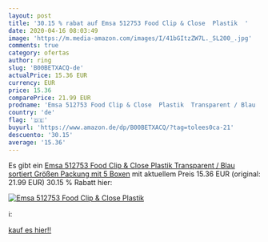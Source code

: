 ```yaml
---
layout: post
title: '30.15 % rabat auf Emsa 512753 Food Clip & Close  Plastik  '
date: 2020-04-16 08:03:49
image: 'https://m.media-amazon.com/images/I/41bGItzZW7L._SL200_.jpg'
comments: true
category: ofertas
author: ring
slug: 'B00BETXACQ-de'
actualPrice: 15.36 EUR
currency: EUR
price: 15.36
comparePrice: 21.99 EUR
prodname: 'Emsa 512753 Food Clip & Close  Plastik  Transparent / Blau  sortiert  Größen  Packung mit 5 Boxen'
country: 'de'
flag: '🇩🇪'
buyurl: 'https://www.amazon.de/dp/B00BETXACQ/?tag=tolees0ca-21'
descuento: '30.15'
average: '15.36'
---
```


Es gibt ein [Emsa 512753 Food Clip & Close  Plastik  Transparent / Blau  sortiert  Größen  Packung mit 5 Boxen](https://www.amazon.de/dp/B00BETXACQ/?tag=tolees0ca-21) mit aktuellem Preis 15.36 EUR (original: 21.99 EUR) 30.15 % Rabatt hier:

[![Emsa 512753 Food Clip & Close  Plastik  ](https://m.media-amazon.com/images/I/41bGItzZW7L._SL200_.jpg)](https://www.amazon.de/dp/B00BETXACQ/?tag=tolees0ca-21)

ℹ️:


[kauf es hier!!](https://www.amazon.de/dp/B00BETXACQ/?tag=tolees0ca-21)
